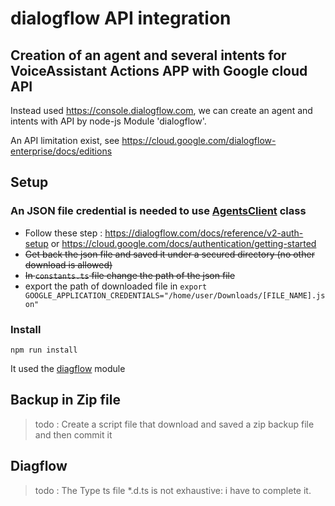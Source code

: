# dialogflow API integration

## Creation of an agent and several intents for VoiceAssistant Actions APP with Google cloud API

Instead used https://console.dialogflow.com, we can create an agent and intents with API by node-js Module 'dialogflow'.

An API limitation exist, see https://cloud.google.com/dialogflow-enterprise/docs/editions

## Setup

### An JSON file credential is needed to use [AgentsClient](https://cloud.google.com/nodejs/docs/reference/dialogflow/0.8.x/v2.AgentsClient#AgentsClient) class

- Follow these step : https://dialogflow.com/docs/reference/v2-auth-setup or https://cloud.google.com/docs/authentication/getting-started
- ~~Get back the json file and saved it under a secured directory (no other download is allowed)~~
- ~~In `constants.ts` file change the path of the json file~~
- export the path of downloaded file in ```export GOOGLE_APPLICATION_CREDENTIALS="/home/user/Downloads/[FILE_NAME].json"```

### Install

```npm run install```

It used the [diagflow](https://www.npmjs.com/package/dialogflow) module

## Backup in Zip file

> todo : Create a script file that download and saved a zip backup file and then commit it

## Diagflow

> todo : The Type ts file *.d.ts is not exhaustive: i have to complete it.